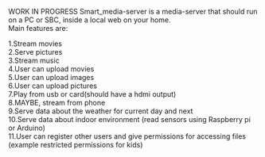 WORK IN PROGRESS
Smart_media-server is a media-server that should run on a PC or SBC, inside a local web on your home.  
Main features are:  
  
1.Stream movies  
2.Serve pictures  
3.Stream music  
4.User can upload movies  
5.User can upload images  
6.User can upload pictures  
7.Play from usb or card(should have a hdmi output)  
8.MAYBE, stream from phone  
9.Serve data about the weather for current day and next  
10.Serve data about indoor environment (read sensors using Raspberry pi or Arduino)  
11.User can register other users and give permissions for accessing files (example restricted permissions for kids)  
 
